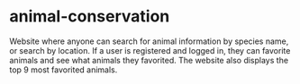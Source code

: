# animal-conservation

Website where anyone can search for animal information by species name, or search by location. If a user is registered and logged in, they can favorite animals and see what animals they favorited. The website also displays the top 9 most favorited animals.

